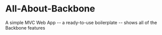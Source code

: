 # All-About-Backbone
A simple MVC Web App -- a ready-to-use boilerplate -- shows all of the Backbone features
